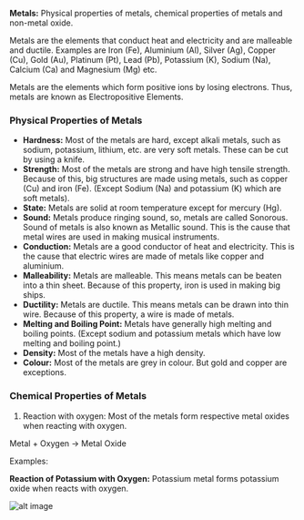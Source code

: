 **Metals:** Physical properties of metals, chemical properties of metals and non-metal oxide.

Metals are the elements that conduct heat and electricity and are malleable and ductile. Examples are Iron (Fe), Aluminium (Al), Silver (Ag), Copper (Cu), Gold (Au), Platinum (Pt), Lead (Pb), Potassium (K), Sodium (Na), Calcium (Ca) and Magnesium (Mg) etc.

Metals are the elements which form positive ions by losing electrons. Thus, metals are known as Electropositive Elements.

### Physical Properties of Metals

* **Hardness:** Most of the metals are hard, except alkali metals, such as sodium, potassium, lithium, etc. are very soft metals. These can be cut by using a knife.
* **Strength:** Most of the metals are strong and have high tensile strength. Because of this, big structures are made using metals, such as copper (Cu) and iron (Fe). (Except Sodium (Na) and potassium (K) which are soft metals).
* **State:** Metals are solid at room temperature except for mercury (Hg).
* **Sound:** Metals produce ringing sound, so, metals are called Sonorous. Sound of metals is also known as Metallic sound. This is the cause that metal wires are used in making musical instruments.
* **Conduction:** Metals are a good conductor of heat and electricity. This is the cause that electric wires are made of metals like copper and aluminium.
* **Malleability:** Metals are malleable. This means metals can be beaten into a thin sheet. Because of this property, iron is used in making big ships.
* **Ductility:** Metals are ductile. This means metals can be drawn into thin wire. Because of this property, a wire is made of metals.
* **Melting and Boiling Point:** Metals have generally high melting and boiling points. (Except sodium and potassium metals which have low melting and boiling point.)
* **Density:** Most of the metals have a high density.
* **Colour:** Most of the metals are grey in colour. But gold and copper are exceptions.

### Chemical Properties of Metals
1. Reaction with oxygen: Most of the metals form respective metal oxides when reacting with oxygen.

Metal + Oxygen → Metal Oxide

Examples:

**Reaction of Potassium with Oxygen:** Potassium metal forms potassium oxide when reacts with oxygen.

![alt image](https://live.staticflickr.com/65535/33983135558_bdc4f9d488_o.png)
